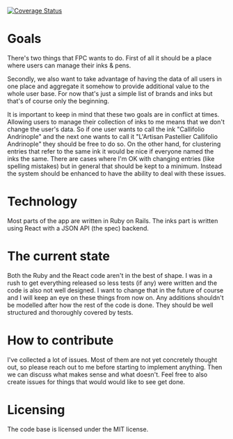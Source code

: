 [![Coverage Status](https://coveralls.io/repos/github/ujh/fountainpencompanion/badge.svg?branch=master)](https://coveralls.io/github/ujh/fountainpencompanion?branch=master)
# Goals

There's two things that FPC wants to do. First of all it should be a place where users can manage their inks & pens.

Secondly, we also want to take advantage of having the data of all users in one place and aggregate it somehow to provide additional value to the whole user base. For now that's just a simple list of brands and inks but that's of course only the beginning.

It is important to keep in mind that these two goals are in conflict at times. Allowing users to manage their collection of inks to me means that we don't change the user's data. So if one user wants to call the ink "Callifolio Andrinople" and the next one wants to call it "L'Artisan Pastellier Callifolio Andrinople" they should be free to do so. On the other hand, for clustering entries that refer to the same ink it would be nice if everyone named the inks the same. There are cases where I'm OK with changing entries (like spelling mistakes) but in general that should be kept to a minimum. Instead the system should be enhanced to have the ability to deal with these issues.

# Technology

Most parts of the app are written in Ruby on Rails. The inks part is written using React with a JSON API (the spec) backend.

# The current state

Both the Ruby and the React code aren't in the best of shape. I was in a rush to get everything released so less tests (if any) were written and the code is also not well designed. I want to change that in the future of course and I will keep an eye on these things from now on. Any additions shouldn't be modelled after how the rest of the code is done. They should be well structured and thoroughly covered by tests.

# How to contribute

I've collected a lot of issues. Most of them are not yet concretely thought out, so please reach out to me before starting to implement anything. Then we can discuss what makes sense and what doesn't. Feel free to also create issues for things that would would like to see get done.

# Licensing

The code base is licensed under the MIT license.
